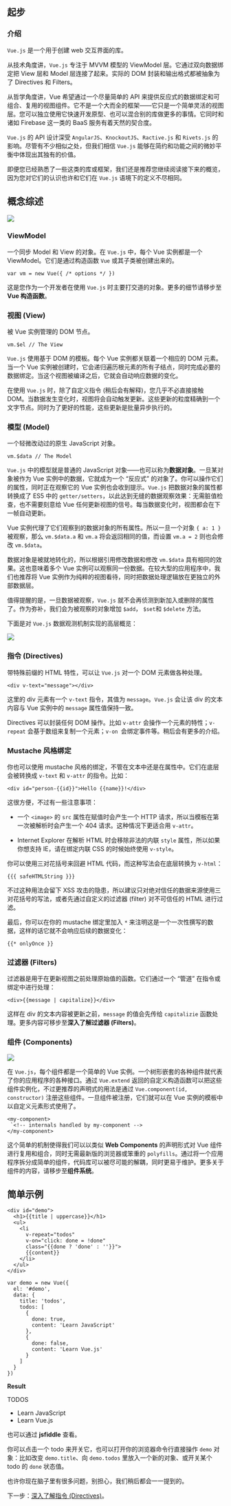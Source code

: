 ## 起步

### 介绍

`Vue.js` 是一个用于创建 web 交互界面的库。

从技术角度讲，`Vue.js` 专注于 MVVM 模型的 ViewModel 层。它通过双向数据绑定把 View 层和 Model 层连接了起来。实际的 DOM 封装和输出格式都被抽象为了 Directives 和 Filters。

从哲学角度讲，Vue 希望通过一个尽量简单的 API 来提供反应式的数据绑定和可组合、复用的视图组件。它不是一个大而全的框架——它只是一个简单灵活的视图层。您可以独立使用它快速开发原型、也可以混合别的库做更多的事情。它同时和诸如 Firebase 这一类的 BaaS 服务有着天然的契合度。

`Vue.js` 的 API 设计深受 `AngularJS`、`KnockoutJS`、`Ractive.js` 和 `Rivets.js` 的影响。尽管有不少相似之处，但我们相信 `Vue.js` 能够在简约和功能之间的微妙平衡中体现出其独有的价值。

即便您已经熟悉了一些这类的库或框架，我们还是推荐您继续阅读接下来的概览，因为您对它们的认识也许和它们在 `Vue.js` 语境下的定义不尽相同。

## 概念综述

![](images/1.png)

### ViewModel

一个同步 Model 和 View 的对象。在 `Vue.js` 中，每个 Vue 实例都是一个 ViewModel。它们是通过构造函数 `Vue` 或其子类被创建出来的。

`var vm = new Vue({ /* options */ })`

这是您作为一个开发者在使用 `Vue.js` 时主要打交道的对象。更多的细节请移步至 **Vue 构造函数**。

### 视图 (View)

被 Vue 实例管理的 DOM 节点。

`vm.$el // The View`

`Vue.js` 使用基于 DOM 的模板。每个 Vue 实例都关联着一个相应的 DOM 元素。当一个 Vue 实例被创建时，它会递归遍历根元素的所有子结点，同时完成必要的数据绑定。当这个视图被编译之后，它就会自动响应数据的变化。

在使用 `Vue.js` 时，除了自定义指令 (稍后会有解释)，您几乎不必直接接触 DOM。当数据发生变化时，视图将会自动触发更新。这些更新的粒度精确到一个文字节点。同时为了更好的性能，这些更新是批量异步执行的。

### 模型 (Model)

一个轻微改动过的原生 JavaScript 对象。

`vm.$data // The Model`

`Vue.js` 中的模型就是普通的 JavaScript 对象——也可以称为**数据对象**。一旦某对象被作为 Vue 实例中的数据，它就成为一个 “反应式” 的对象了。你可以操作它们的属性，同时正在观察它的 Vue 实例也会收到提示。`Vue.js` 把数据对象的属性都转换成了 ES5 中的 `getter/setters`，以此达到无缝的数据观察效果：无需脏值检查，也不需要刻意给 Vue 任何更新视图的信号。每当数据变化时，视图都会在下一帧自动更新。

Vue 实例代理了它们观察到的数据对象的所有属性。所以一旦一个对象 `{ a: 1 }` 被观察，那么 `vm.$data.a` 和 `vm.a` 将会返回相同的值，而设置 `vm.a = 2` 则也会修改 `vm.$data`。

数据对象是被就地转化的，所以根据引用修改数据和修改 `vm.$data` 具有相同的效果。这也意味着多个 Vue 实例可以观察同一份数据。在较大型的应用程序中，我们也推荐将 Vue 实例作为纯粹的视图看待，同时把数据处理逻辑放在更独立的外部数据层。

值得提醒的是，一旦数据被观察，`Vue.js` 就不会再侦测到新加入或删除的属性了。作为弥补，我们会为被观察的对象增加 `$add`， `$set`和 `$delete` 方法。

下面是对 `Vue.js` 数据观测机制实现的高层概览：

![](images/2.png)

### 指令 (Directives)

带特殊前缀的 HTML 特性，可以让 `Vue.js` 对一个 DOM 元素做各种处理。

`<div v-text="message"></div>`

这里的 div 元素有一个 `v-text` 指令，其值为 `message`。`Vue.js` 会让该 div 的文本内容与 Vue 实例中的 `message` 属性值保持一致。

Directives 可以封装任何 DOM 操作。比如 `v-attr` 会操作一个元素的特性；`v-repeat` 会基于数组来复制一个元素；`v-on `会绑定事件等。稍后会有更多的介绍。

### Mustache 风格绑定

你也可以使用 mustache 风格的绑定，不管在文本中还是在属性中。它们在底层会被转换成 `v-text` 和 `v-attr` 的指令。比如：

`<div id="person-{{id}}">Hello {{name}}!</div>`

这很方便，不过有一些注意事项：

- 一个 `<image>` 的 `src` 属性在赋值时会产生一个 HTTP 请求，所以当模板在第一次被解析时会产生一个 404 请求。这种情况下更适合用 `v-attr`。

- Internet Explorer 在解析 HTML 时会移除非法的内联 `style` 属性，所以如果你想支持 IE，请在绑定内联 CSS 的时候始终使用 `v-style`。

你可以使用三对花括号来回避 HTML 代码，而这种写法会在底层转换为 `v-html`：

`{{{ safeHTMLString }}}`

不过这种用法会留下 XSS 攻击的隐患，所以建议只对绝对信任的数据来源使用三对花括号的写法，或者先通过自定义的过滤器 (filter) 对不可信任的 HTML 进行过滤。

最后，你可以在你的 mustache 绑定里加入 `*` 来注明这是一个一次性撰写的数据，这样的话它就不会响应后续的数据变化：

`{{* onlyOnce }}`

### 过滤器 (Filters)

过滤器是用于在更新视图之前处理原始值的函数。它们通过一个 “管道” 在指令或绑定中进行处理：

`<div>{{message | capitalize}}</div>`

这样在 div 的文本内容被更新之前，`message` 的值会先传给 `capitalizie` 函数处理。更多内容可移步至**深入了解过滤器 (Filters)**。

### 组件 (Components)

![](images/3.png)

在 `Vue.js`，每个组件都是一个简单的 Vue 实例。一个树形嵌套的各种组件就代表了你的应用程序的各种接口。通过 `Vue.extend` 返回的自定义构造函数可以把这些组件实例化，不过更推荐的声明式的用法是通过 `Vue.component(id, constructor)` 注册这些组件。一旦组件被注册，它们就可以在 Vue 实例的模板中以自定义元素形式使用了。

```
<my-component>
 `<!-- internals handled by my-component -->
</my-component>
```

这个简单的机制使得我们可以以类似 **Web Components** 的声明形式对 Vue 组件进行复用和组合，同时无需最新版的浏览器或笨重的 `polyfills`。通过将一个应用程序拆分成简单的组件，代码库可以被尽可能的解耦，同时更易于维护。更多关于组件的内容，请移步至**组件系统**。

## 简单示例

```
<div id="demo">
  <h1>{{title | uppercase}}</h1>
  <ul>
    <li
      v-repeat="todos"
      v-on="click: done = !done"
      class="{{done ? 'done' : ''}}">
      {{content}}
    </li>
  </ul>
</div>
```


```
var demo = new Vue({
  el: '#demo',
  data: {
    title: 'todos',
    todos: [
      {
        done: true,
        content: 'Learn JavaScript'
      },
      {
        done: false,
        content: 'Learn Vue.js'
      }
    ]
  }
})
```

**Result**

TODOS

- Learn JavaScript
- Learn Vue.js

也可以通过 **jsfiddle** 查看。

你可以点击一个 todo 来开关它，也可以打开你的浏览器命令行直接操作 `demo` 对象：比如改变 `demo.title`、向 `demo.todos` 里放入一个新的对象、或开关某个 todo 的 `done` 状态值。

也许你现在脑子里有很多问题，别担心，我们稍后都会一一提到的。

下一步：[深入了解指令 (Directives)](order.md)。





